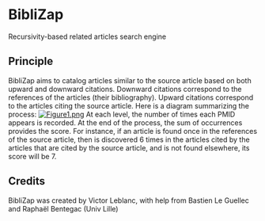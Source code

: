# BibliZap
Recursivity-based related articles search engine

## Principle
BibliZap aims to catalog articles similar to the source article based on both upward and downward citations. Downward citations correspond to the references of the articles (their bibliography). Upward citations correspond to the articles citing the source article. Here is a diagram summarizing the process:
[![Figure1.png](https://i.postimg.cc/tCGr2KQg/Figure1.png)](https://postimg.cc/3W9CwbwM)
At each level, the number of times each PMID appears is recorded. At the end of the process, the sum of occurrences provides the score. For instance, if an article is found once in the references of the source article, then is discovered 6 times in the articles cited by the articles that are cited by the source article, and is not found elsewhere, its score will be 7.

## Credits
BibliZap was created by Victor Leblanc, with help from Bastien Le Guellec and Raphaël Bentegac (Univ Lille)

